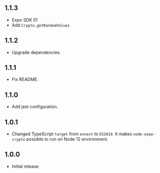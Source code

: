 ## 1.1.3

- Expo SDK 51
- Add `Crypto.getRandomValues`

## 1.1.2

- Upgrade dependencies.

## 1.1.1

- Fix README.

## 1.1.0

- Add jest configuration.

## 1.0.1

- Changed TypeScript `target` from `esnext` to `ES2019`. It makes `node-expo-crypto` possible to run on Node 12 environment.

## 1.0.0

- Initial release
